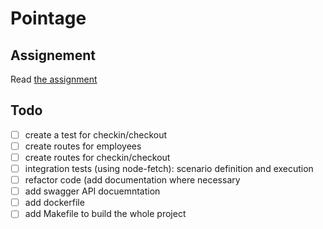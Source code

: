 # Pointage

## Assignement

Read [the assignment](Node_Mid.md)

## Todo

- [ ] create a test for checkin/checkout
- [ ] create routes for employees
- [ ] create routes for checkin/checkout
- [ ] integration tests (using node-fetch): scenario definition and execution
- [ ] refactor code (add documentation where necessary
- [ ] add swagger API docuemntation
- [ ] add dockerfile
- [ ] add Makefile to build the whole project
